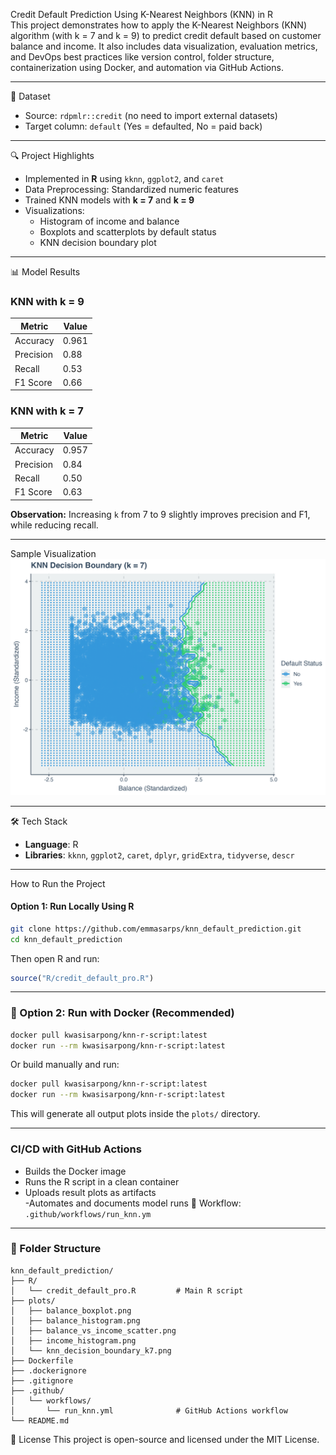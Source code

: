 Credit Default Prediction Using K-Nearest Neighbors (KNN) in R  
This project demonstrates how to apply the K-Nearest Neighbors (KNN) algorithm (with k = 7 and k = 9) to predict credit default based on customer balance and income. It also includes data visualization, evaluation metrics, and DevOps best practices like version control, folder structure, containerization using Docker, and automation via GitHub Actions.

---

📁 Dataset  
- Source: `rdpmlr::credit` (no need to import external datasets)  
- Target column: `default` (Yes = defaulted, No = paid back)

---

🔍 Project Highlights  
- Implemented in **R** using `kknn`, `ggplot2`, and `caret`
- Data Preprocessing: Standardized numeric features
- Trained KNN models with **k = 7** and **k = 9**
- Visualizations:
  - Histogram of income and balance
  - Boxplots and scatterplots by default status
  - KNN decision boundary plot

---

📊 Model Results

### KNN with k = 9
| Metric     | Value   |
|------------|---------|
| Accuracy   | 0.961   |
| Precision  | 0.88    |
| Recall     | 0.53    |
| F1 Score   | 0.66    |

### KNN with k = 7
| Metric     | Value   |
|------------|---------|
| Accuracy   | 0.957   |
| Precision  | 0.84    |
| Recall     | 0.50    |
| F1 Score   | 0.63    |

**Observation:** Increasing `k` from 7 to 9 slightly improves precision and F1, while reducing recall.

---

 Sample Visualization  
![Decision Boundary (k=7)](plots/knn_decision_boundary_k7.png)

---

🛠️  Tech Stack  
- **Language**: R  
- **Libraries**: `kknn`, `ggplot2`, `caret`, `dplyr`, `gridExtra`, `tidyverse`, `descr`

---

How to Run the Project

####  Option 1: Run Locally Using R

```bash
git clone https://github.com/emmasarps/knn_default_prediction.git
cd knn_default_prediction 
```

Then open R and run:

```r
source("R/credit_default_pro.R")
```

---

### 🐳 Option 2: Run with Docker (Recommended)

```bash
docker pull kwasisarpong/knn-r-script:latest
docker run --rm kwasisarpong/knn-r-script:latest
```
Or build manually and run:
```bash
docker pull kwasisarpong/knn-r-script:latest
docker run --rm kwasisarpong/knn-r-script:latest
```
This will generate all output plots inside the `plots/` directory.

---

###  CI/CD with GitHub Actions

- Builds the Docker image  
- Runs the R script in a clean container  
- Uploads result plots as artifacts  
-Automates and documents model runs
📂 Workflow: `.github/workflows/run_knn.ym`



---

### 📁 Folder Structure

```
knn_default_prediction/
├── R/
│   └── credit_default_pro.R         # Main R script
├── plots/
│   ├── balance_boxplot.png
│   ├── balance_histogram.png
│   ├── balance_vs_income_scatter.png
│   ├── income_histogram.png
│   └── knn_decision_boundary_k7.png
├── Dockerfile
├── .dockerignore
├── .gitignore
├── .github/
│   └── workflows/
│       └── run_knn.yml              # GitHub Actions workflow
└── README.md
```


📄 License
This project is open-source and licensed under the MIT License.
